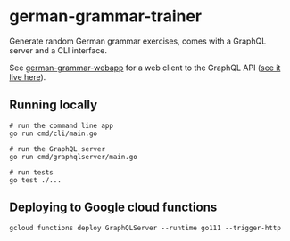 # german-grammar-trainer
Generate random German grammar exercises, comes with a GraphQL server and a CLI interface.

See [german-grammar-webapp](https://github.com/tdidierjean/german-grammar-webapp) for a web client to the GraphQL API ([see it live here](https://german-grammar.netlify.com/)).

## Running locally

```
# run the command line app
go run cmd/cli/main.go

# run the GraphQL server
go run cmd/graphqlserver/main.go

# run tests
go test ./...
```

## Deploying to Google cloud functions
```
gcloud functions deploy GraphQLServer --runtime go111 --trigger-http
```
